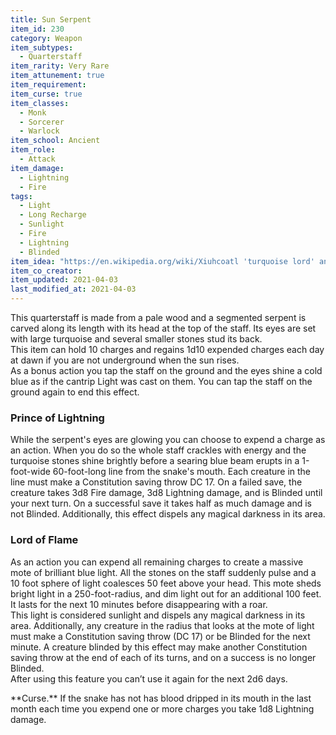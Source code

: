 ```yaml
---
title: Sun Serpent
item_id: 230
category: Weapon
item_subtypes: 
  - Quarterstaff
item_rarity: Very Rare
item_attunement: true
item_requirement: 
item_curse: true
item_classes: 
  - Monk
  - Sorcerer
  - Warlock
item_school: Ancient
item_role: 
  - Attack
item_damage: 
  - Lightning
  - Fire
tags:
  - Light
  - Long Recharge
  - Sunlight
  - Fire
  - Lightning
  - Blinded
item_idea: "https://en.wikipedia.org/wiki/Xiuhcoatl 'turquoise lord' and 'lord of fire'. Huitzilopochtli was apparently known for wielding a staff (or atlatl depending on depiction) which was the weapon form of the avatar of Xiuhtecuhtli, a lesser god. This is me taking artistic liberty of that weapon and those deities."
item_co_creator: 
item_updated: 2021-04-03
last_modified_at: 2021-04-03
---
```


This quarterstaff is made from a pale wood and a segmented serpent is carved along its length with its head at the top of the staff. Its eyes are set with large turquoise and several smaller stones stud its back.    
This item can hold 10 charges and regains 1d10 expended charges each day at dawn if you are not underground when the sun rises.    
As a bonus action you tap the staff on the ground and the eyes shine a cold blue as if the cantrip <magic-spell>Light</magic-spell> was cast on them. You can tap the staff on the ground again to end this effect.    


### Prince of Lightning
While the serpent's eyes are glowing you can choose to expend a charge as an action. When you do so the whole staff crackles with energy and the turquoise stones shine brightly before a searing blue beam erupts in a 1-foot-wide 60-foot-long line from the snake's mouth. Each creature in the line must make a Constitution saving throw DC 17. On a failed save, the creature takes 3d8 Fire damage, 3d8 Lightning damage, and is Blinded until your next turn. On a successful save it takes half as much damage and is not Blinded. Additionally, this effect dispels any magical darkness in its area.

### Lord of Flame
As an action you can expend all remaining charges to create a massive mote of brilliant blue light. All the stones on the staff suddenly pulse and a 10 foot sphere of light coalesces 50 feet above your head. This mote sheds bright light in a 250-foot-radius, and dim light out for an additional 100 feet. It lasts for the next 10 minutes before disappearing with a roar.    
This light is considered sunlight and dispels any magical darkness in its area. Additionally, any creature in the radius that looks at the mote of light must make a Constitution saving throw (DC 17) or be Blinded for the next minute. A creature blinded by this effect may make another Constitution saving throw at the end of each of its turns, and on a success is no longer Blinded.    
After using this feature you can’t use it again for the next 2d6 days.

<!--excerpt-->
<div class="curse">
**Curse.** If the snake has not has blood dripped in its mouth in the last month each time you expend one or more charges you take 1d8 Lightning damage.
</div>
